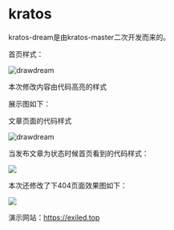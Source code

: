 # kratos

kratos-dream是由kratos-master二次开发而来的。

首页样式：

![drawdream](https://exiled.top/img/screenshot.png)

本次修改内容由代码高亮的样式

展示图如下：

文章页面的代码样式

![drawdream](https://exiled.top/img/str.png)

当发布文章为状态时候首页看到的代码样式：

![](https://exiled.top/img/str1.png)

本次还修改了下404页面效果图如下：

![](https://exiled.top/img/str2.png)

演示网站：https://exiled.top


